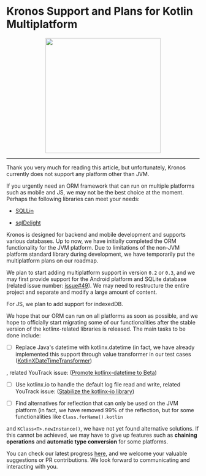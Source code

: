 # Kronos Support and Plans for Kotlin Multiplatform

<center>

<img src="/assets/images/features/img-1.png" width="300"/>

</center>

--------

Thank you very much for reading this article, but unfortunately, Kronos currently does not support any platform other than JVM.

If you urgently need an ORM framework that can run on multiple platforms such as mobile and JS, we may not be the best choice at the moment. Perhaps the following libraries can meet your needs:

- [SQLLin](https://github.com/ctripcorp/SQLlin)

- [sqlDelight](https://github.com/sqldelight/sqldelight)

Kronos is designed for backend and mobile development and supports various databases. Up to now, we have initially completed the ORM functionality for the JVM platform. Due to limitations of the non-JVM platform standard library during development, we have temporarily put the multiplatform plans on our roadmap.

We plan to start adding multiplatform support in version `0.2` or `0.3`, and we may first provide support for the Android platform and SQLite database (related issue number: [issue#49](https://github.com/Kronos-orm/Kronos-orm/issues/49)). We may need to restructure the entire project and separate and modify a large amount of content.

For JS, we plan to add support for indexedDB.

We hope that our ORM can run on all platforms as soon as possible, and we hope to officially start migrating some of our functionalities after the stable version of the kotlinx-related libraries is released. The main tasks to be done include:

- [ ] Replace Java's datetime with kotlinx.datetime (in fact, we have already implemented this support through value transformer in our test cases ([KotlinXDateTimeTransformer](https://github.com/Kronos-orm/Kronos-orm/blob/main/kronos-testing/src/test/kotlin/com/kotlinorm/utils/KotlinXDateTimeTransformer.kt))

, related YouTrack issue: ([Promote kotlinx-datetime to Beta](https://youtrack.jetbrains.com/issue/KT-64578))

- [ ] Use kotlinx.io to handle the default log file read and write, related YouTrack issue: ([Stabilize the kotlinx-io library](https://youtrack.jetbrains.com/issue/KT-71300))

- [ ] Find alternatives for reflection that can only be used on the JVM platform (in fact, we have removed 99% of the reflection, but for some functionalities like `Class.forName().kotlin`

and `KClass<T>.newInstance()`, we have not yet found alternative solutions. If this cannot be achieved, we may have to give up features such as **chaining operations** and **automatic type conversion** for some platforms.

You can check our latest progress [here](https://github.com/Kronos-orm/Kronos-orm/issues/50), and we welcome your valuable suggestions or PR contributions. We look forward to communicating and interacting with you.
